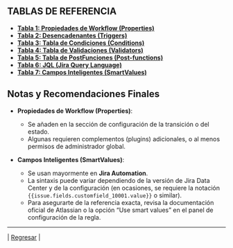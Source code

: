 
## TABLAS DE REFERENCIA

- **[Tabla 1: Propiedades de Workflow (Properties)](./Propiedades.md)**
- **[Tabla 2: Desencadenantes (Triggers)](./Triggers.md)**
- **[Tabla 3: Tabla de Condiciones (Conditions)](./Condiciones.md)**
- **[Tabla 4: Tabla de Validaciones (Validators)](./Validaciones.md)**
- **[Tabla 5: Tabla de PostFunciones (Post-functions)](./PostFunciones.md)**
- **[Tabla 6: JQL (Jira Query Language)](./JQL.md)**
- **[Tabla 7: Campos Inteligentes (SmartValues)](./SmartValues.md)**

## Notas y Recomendaciones Finales

* **Propiedades de Workflow (Properties)**:

  * Se añaden en la sección de configuración de la transición o del estado.  
  * Algunas requieren complementos (plugins) adicionales, o al menos permisos de administrador global.  
* **Campos Inteligentes (SmartValues)**:

  * Se usan mayormente en **Jira Automation**.  
  * La sintaxis puede variar dependiendo de la versión de Jira Data Center y de la configuración (en ocasiones, se requiere la notación `{{issue.fields.customfield_10001.value}}` o similar).  
  * Para asegurarte de la referencia exacta, revisa la documentación oficial de Atlassian o la opción “Use smart values” en el panel de configuración de la regla.

---
| [Regresar](././README.md) |
